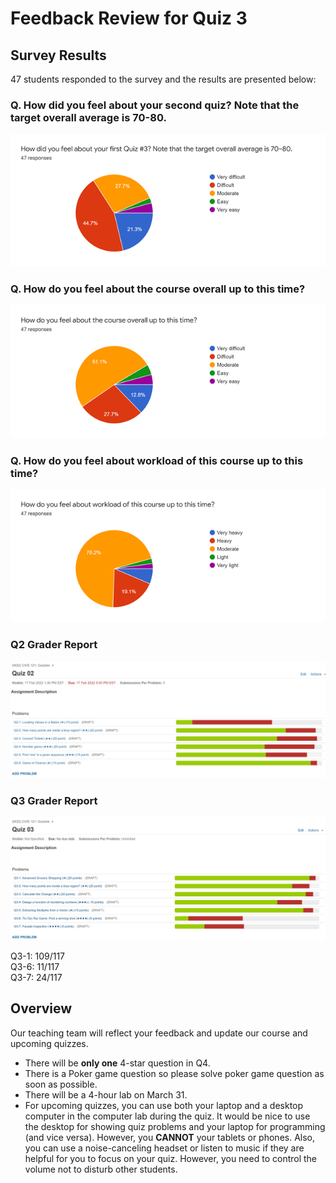 # Feedback Review for Quiz 3

## Survey Results
47 students responded to the survey and the results are presented below: 

### Q. How did you feel about your second quiz? Note that the target overall average is 70-80.
![](img/q3_graph1.png)
### Q. How do you feel about the course overall up to this time?
![](img/q3_graph2.png)
### Q. How do you feel about workload of this course up to this time?
![](img/q3_graph3.png)

### Q2 Grader Report 
![](img/q2_grader_report.PNG)

### Q3 Grader Report
![](img/q3_grader_report.PNG)

Q3-1: 109/117  
Q3-6: 11/117  
Q3-7: 24/117  

## Overview
Our teaching team will reflect your feedback and update our course and upcoming quizzes. 

* There will be **only one** 4-star question in Q4. 
* There is a Poker game question so please solve poker game question as soon as possible. 
* There will be a 4-hour lab on March 31. 
* For upcoming quizzes, you can use both your laptop and a desktop computer in the computer lab during the quiz. It would be nice to use the desktop for showing quiz problems and your laptop for programming (and vice versa). However, you **CANNOT** your tablets or phones. Also, you can use a noise-canceling headset or listen to music if they are helpful for you to focus on your quiz. However, you need to control the volume not to disturb other students.
 


